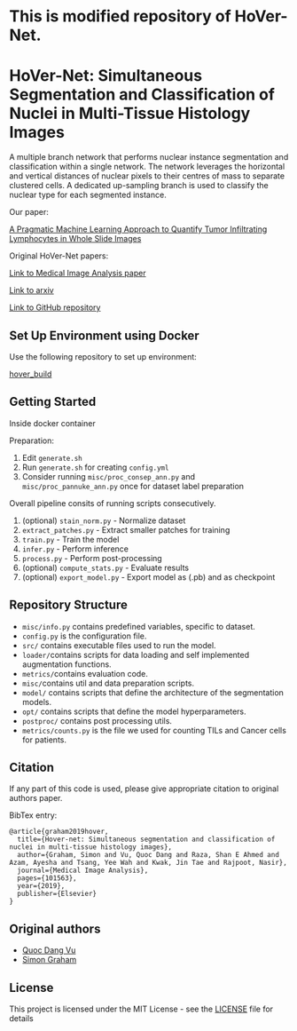 # This is modified repository of HoVer-Net.

# HoVer-Net: Simultaneous Segmentation and Classification of Nuclei in Multi-Tissue Histology Images

A multiple branch network that performs nuclear instance segmentation and classification within a single network. The network leverages the horizontal and vertical distances of nuclear pixels to their centres of mass to separate clustered cells. A dedicated up-sampling branch is used to classify the nuclear type for each segmented instance. <br />

Our paper:

[A Pragmatic Machine Learning Approach to Quantify Tumor Infiltrating Lymphocytes in Whole Slide Images](https://arxiv.org/abs/2202.06590)

Original HoVer-Net papers:

[Link to Medical Image Analysis paper](https://www.sciencedirect.com/science/article/abs/pii/S1361841519301045?via%3Dihub) 

[Link to arxiv](https://arxiv.org/abs/1812.06499v4)

[Link to GitHub repository](https://github.com/vqdang/hover_net)


## Set Up Environment using Docker

Use the following repository to set up environment:

[hover_build](https://github.com/uit-hdl/hover_build)


## Getting Started

Inside docker container

Preparation:
1. Edit `generate.sh` 
2. Run `generate.sh` for creating `config.yml`
3. Consider running  `misc/proc_consep_ann.py` and `misc/proc_pannuke_ann.py` once for dataset label preparation

Overall pipeline consits of running scripts consecutively.
1. (optional) `stain_norm.py` - Normalize dataset
2. `extract_patches.py` - Extract smaller patches for training
3. `train.py` - Train the model
4. `infer.py` - Perform inference
5. `process.py` - Perform post-processing
6. (optional) `compute_stats.py` - Evaluate results
7. (optional) `export_model.py` - Export model as (.pb) and as checkpoint


## Repository Structure

- `misc/info.py` contains predefined variables, specific to dataset.
- `config.py` is the configuration file.
- `src/` contains executable files used to run the model.
- `loader/`contains scripts for data loading and self implemented augmentation functions.
- `metrics/`contains evaluation code. 
- `misc/`contains util and data preparation scripts. 
- `model/` contains scripts that define the architecture of the segmentation models. 
- `opt/` contains scripts that define the model hyperparameters. 
- `postproc/` contains post processing utils. 
- `metrics/counts.py` is the file we used for counting TILs and Cancer cells for patients.


## Citation

If any part of this code is used, please give appropriate citation to original authors paper. <br />

BibTex entry: <br />
```
@article{graham2019hover,
  title={Hover-net: Simultaneous segmentation and classification of nuclei in multi-tissue histology images},
  author={Graham, Simon and Vu, Quoc Dang and Raza, Shan E Ahmed and Azam, Ayesha and Tsang, Yee Wah and Kwak, Jin Tae and Rajpoot, Nasir},
  journal={Medical Image Analysis},
  pages={101563},
  year={2019},
  publisher={Elsevier}
}
```


## Original authors

* [Quoc Dang Vu](https://github.com/vqdang)
* [Simon Graham](https://github.com/simongraham)


## License

This project is licensed under the MIT License - see the [LICENSE](LICENSE) file for details

